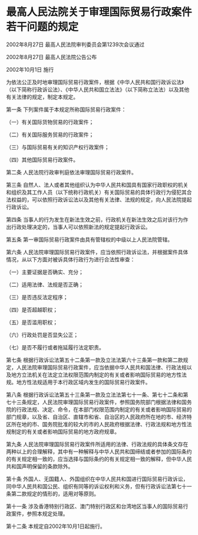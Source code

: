 # 最高人民法院关于审理国际贸易行政案件若干问题的规定

2002年8月27日 最高人民法院审判委员会第1239次会议通过

2002年8月27日 最高人民法院公告公布

2002年10月1日 施行

<!-- INFO END -->

为依法公正及时地审理国际贸易行政案件，根据《中华人民共和国行政诉讼法》（以下简称行政诉讼法）、《中华人民共和国立法法》（以下简称立法法）以及其他有关法律的规定，制定本规定。

第一条 下列案件属于本规定所称国际贸易行政案件：

（一）有关国际货物贸易的行政案件；

（二）有关国际服务贸易的行政案件；

（三）与国际贸易有关的知识产权行政案件；

（四）其他国际贸易行政案件。

第二条 人民法院行政审判庭依法审理国际贸易行政案件。

第三条 自然人、法人或者其他组织认为中华人民共和国具有国家行政职权的机关和组织及其工作人员（以下统称行政机关）有关国际贸易的具体行政行为侵犯其合法权益的，可以依照行政诉讼法以及其他有关法律、法规的规定，向人民法院提起行政诉讼。

第四条 当事人的行为发生在新法生效之前，行政机关在新法生效之后对该行为作出行政处理决定的，当事人可以依照新法的规定提起行政诉讼。

第五条 第一审国际贸易行政案件由具有管辖权的中级以上人民法院管辖。

第六条 人民法院审理国际贸易行政案件，应当依照行政诉讼法，并根据案件具体情况，从以下方面对被诉具体行政行为进行合法性审查：

（一）主要证据是否确实、充分；

（二）适用法律、法规是否正确；

（三）是否违反法定程序；

（四）是否超越职权；

（五）是否滥用职权；

（六）行政处罚是否显失公正；

（七）是否不履行或者拖延履行法定职责。

第七条 根据行政诉讼法第五十二条第一款及立法法第六十三条第一款和第二款规定，人民法院审理国际贸易行政案件，应当依据中华人民共和国法律、行政法规以及地方立法机关在法定立法权限范围内制定的有关或者影响国际贸易的地方性法规。地方性法规适用于本行政区域内发生的国际贸易行政案件。

第八条 根据行政诉讼法第五十三条第一款及立法法第七十一条、第七十二条和第七十三条规定，人民法院审理国际贸易行政案件，参照国务院部门根据法律和国务院的行政法规、决定、命令，在本部门权限范围内制定的有关或者影响国际贸易的部门规章，以及省、自治区、直辖市和省、自治区的人民政府所在地的市、经济特区所在地的市、国务院批准的较大的市的人民政府根据法律、行政法规和地方性法规制定的有关或者影响国际贸易的地方政府规章。

第九条 人民法院审理国际贸易行政案件所适用的法律、行政法规的具体条文存在两种以上的合理解释，其中有一种解释与中华人民共和国缔结或者参加的国际条约的有关规定相一致的，应当选择与国际条约的有关规定相一致的解释，但中华人民共和国声明保留的条款除外。

第十条 外国人、无国籍人、外国组织在中华人民共和国进行国际贸易行政诉讼，同中华人民共和国公民、组织有同等的诉讼权利和义务，但有行政诉讼法第七十一条第二款规定的情形的，适用对等原则。

第十一条 涉及香港特别行政区、澳门特别行政区和台湾地区当事人的国际贸易行政案件，参照本规定处理。

第十二条 本规定自2002年10月1日起施行。
